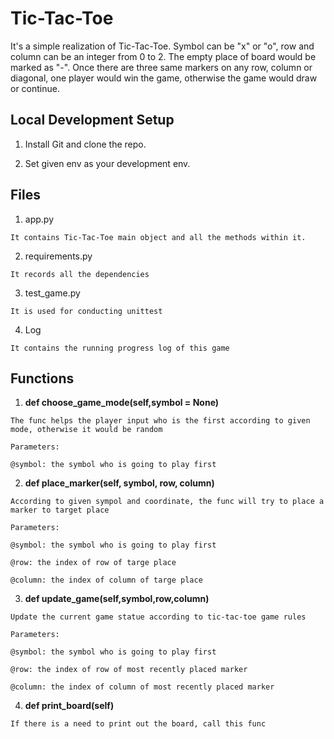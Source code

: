 # Tic-Tac-Toe

It's a simple realization of Tic-Tac-Toe. Symbol can be "x" or "o", row and column can be an integer from 0 to 2. The empty place of board would be marked as "-". Once there are three same markers on any row, column or diagonal, one player would win the game, otherwise the game would draw or continue.


## **Local Development Setup**
1. Install Git and clone the repo.

2. Set given env as your development env.

## **Files**
1. app.py
```
It contains Tic-Tac-Toe main object and all the methods within it. 
```
2. requirements.py
```
It records all the dependencies
```
3. test_game.py
```
It is used for conducting unittest
```
4. Log
```
It contains the running progress log of this game
```
## **Functions**
1.  **def choose_game_mode(self,symbol = None)**
```
The func helps the player input who is the first according to given mode, otherwise it would be random

Parameters:

@symbol: the symbol who is going to play first
```

2.  **def place_marker(self, symbol, row, column)**
```
According to given sympol and coordinate, the func will try to place a marker to target place

Parameters:

@symbol: the symbol who is going to play first

@row: the index of row of targe place

@column: the index of column of targe place
```
3.  **def update_game(self,symbol,row,column)**
```
Update the current game statue according to tic-tac-toe game rules

Parameters:

@symbol: the symbol who is going to play first

@row: the index of row of most recently placed marker

@column: the index of column of most recently placed marker
```
4.  **def print_board(self)**
```
If there is a need to print out the board, call this func
```
